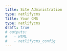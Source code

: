 ```yaml
---
title: Site Administration
type: netlifycms
Title: Your CMS
type: netlifycms
draft: true
# outputs:
#   - HTML
#   - netlifycms_config
---
```


